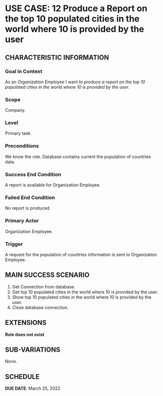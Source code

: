 # USE CASE: 12 Produce a Report on the top 10 populated cities in the world where 10 is provided by the user

## CHARACTERISTIC INFORMATION

### Goal in Context

As an *Organization Employee* I want *to produce a report on the top 10 populated cities in the world where 10 is provided by the user*.

### Scope

Company.

### Level

Primary task.

### Preconditions

We know the role.  Database contains current the population of countries data.

### Success End Condition

A report is available for Organization Employee.

### Failed End Condition

No report is produced.

### Primary Actor

Organization Employee.

### Trigger

A request for the population of countries information is sent to Organization Employee.

## MAIN SUCCESS SCENARIO

1. Get Connection from database.
2. Get top 10 populated cities in the world where 10 is provided by the user.
3. Show top 10 populated cities in the world where 10 is provided by the user.
4. Close database connection.

## EXTENSIONS

**Role does not exist**

## SUB-VARIATIONS

None.

## SCHEDULE

**DUE DATE**: March 25, 2022
